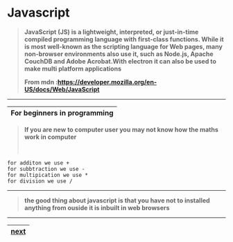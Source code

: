 
# Javascript

>**JavaScript (JS) is a lightweight, interpreted, or just-in-time compiled programming language with first-class functions. While it is most well-known as the scripting language for Web pages, many non-browser environments also use it, such as Node.js, Apache CouchDB and Adobe Acrobat.With electron it can also be used to make multi platform applications**
>
>**From mdn :https://developer.mozilla.org/en-US/docs/Web/JavaScript**

---
|For beginners in programming|
|---| 

>**If you are new to computer user you may not know how the maths work in computer**
>
><br>

```maths
for additon we use +
for subbtraction we use - 
for multipication we use * 
for division we use / 

```

---
>**the good thing about javascript is that you have not to installed anything from ouside it is inbuilt in web browsers**
---

|[next](https://github.com/AcquireDevs/javascript-tutorial-2)|
|---|